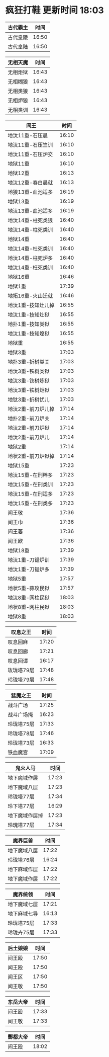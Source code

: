 # 疯狂打鞋 更新时间 18:03

| 古代霸主   | 时间    |
|--------|-------|
| 古代皇陵 | 16:50 |
| 古代皇陆 | 16:50 |

| 无相天魔   | 时间    |
|--------|-------|
| 无相炬狱 | 16:43 |
| 无相糊狼 | 16:43 |
| 无相类狼 | 16:43 |
| 无相炉狼 | 16:43 |
| 无相类训 | 16:43 |

| 间王   | 时间    |
|--------|-------|
| 地汰11重-石压晨 | 16:10 |
| 地汰11重-石压竺训 | 16:10 |
| 地汰11重-石压炉交 | 16:10 |
| 地狱11重 | 16:10 |
| 地狱12重 | 16:13 |
| 地汰12重-春白晨就 | 16:13 |
| 地狼13重-血池适多 | 16:19 |
| 地狱13重 | 16:19 |
| 地汰13重-血池适多 | 16:19 |
| 地汰14重-柱死类狼 | 16:40 |
| 地汰14重-柱死类训 | 16:40 |
| 地狱14重 | 16:40 |
| 地汰14重-杜死类训 | 16:40 |
| 地汰14重-柱死炉多 | 16:40 |
| 地汰14重-枉死类训 | 16:40 |
| 地狱16重 | 16:46 |
| 地狱1重 | 17:39 |
| 地拓16重-火山迁就 | 16:46 |
| 地汰1重-技知灶儿掉 | 16:55 |
| 地汰1重-技知灶狱 | 16:55 |
| 地扑1重-技知类狱 | 16:55 |
| 地汰1重-技知煌狱 | 16:55 |
| 地狱重 | 16:55 |
| 地狱3重 | 17:03 |
| 地扑3重-折树类关 | 17:03 |
| 地汰3重-铁树类狱 | 17:03 |
| 地汰3重-铁树炼狱 | 17:03 |
| 地汰3重-铁树炬狱 | 17:03 |
| 地钛3重-折树忧儿 | 17:03 |
| 地汰2重-前刀炉儿掉 | 17:14 |
| 地扑2重-前刀炉关 | 17:14 |
| 地汰2重-前刀炉狱 | 17:14 |
| 地汰2重-前刀炉儿 | 17:14 |
| 地狱2重 | 17:14 |
| 地状2重-前刀炉狱掉 | 17:14 |
| 地狱15重 | 17:23 |
| 地汰15重-在刑粹多 | 17:23 |
| 地汰15重-在刑类训 | 17:23 |
| 地汰15重-在刑适多 | 17:23 |
| 地汰15重-在刑类多 | 17:23 |
| 闻王敬 | 17:36 |
| 间王巾 | 17:36 |
| 间王萎 | 17:36 |
| 闻王欧 | 17:36 |
| 地狱18重 | 17:39 |
| 地汰1重-刀锯炉训 | 17:39 |
| 地汰1重-刀锯炉多 | 17:39 |
| 地狱5重 | 17:57 |
| 地状5重-蒜攻民狱 | 17:57 |
| 地汰8重-网柱民狱 | 18:03 |
| 地状8重-网柱民狱 | 18:03 |
| 地狱8重 | 18:03 |

| 叹息之王   | 时间    |
|--------|-------|
| 叹息回麻 | 17:20 |
| 叹息回廊 | 17:21 |
| 叹息回谭 | 16:17 |
| 玫珑塔79层 | 17:48 |
| 玲珑塔79层 | 17:48 |

| 猛魔之王   | 时间    |
|--------|-------|
| 战斗广场 | 17:25 |
| 战斗广场掩 | 16:23 |
| 玲珑塔75层 | 17:33 |
| 玲珑塔78层 | 17:46 |
| 玲珑塔73层 | 16:33 |
| 铁血魔宫 | 17:09 |

| 鬼火人马   | 时间    |
|--------|-------|
| 地下魔域作层 | 17:23 |
| 地下魔域八层 | 17:23 |
| 玲珑塔77层 | 17:34 |
| 玲下塔77层 | 16:29 |
| 地下魔域作层掉 | 17:23 |
| 玲瑰塔77层 | 17:34 |

| 魔界巨兽   | 时间    |
|--------|-------|
| 地下魔域八层 | 17:22 |
| 玲珑塔76层 | 16:24 |
| 地下麻域作层 | 17:22 |
| 地下魔域作层 | 17:22 |

| 魔界统领   | 时间    |
|--------|-------|
| 地下魔域七层 | 17:21 |
| 地下麻域七导 | 16:13 |
| 玲珑塔75层 | 17:33 |
| 玲珑卉75层 | 17:33 |

| 后土娘娘   | 时间    |
|--------|-------|
| 间王殴 | 17:50 |
| 闻王殴 | 17:50 |
| 闻王区 | 17:50 |
| 闻王敬 | 17:50 |

| 东岳大帝   | 时间    |
|--------|-------|
| 间王殴 | 17:33 |
| 间王敬 | 17:33 |

| 酆都大帝   | 时间    |
|--------|-------|
| 间王殴 | 18:02 |